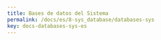```yaml
---
title: Bases de datos del Sistema
permalink: /docs/es/8-sys_database/databases-sys
key: docs-databases-sys-es
---
```


